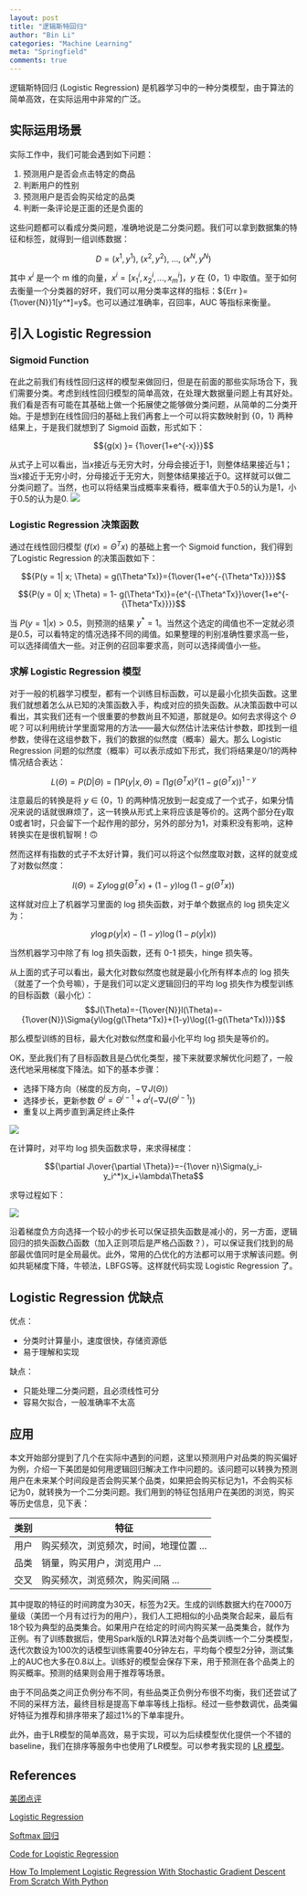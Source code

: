```yaml
---
layout: post
title: "逻辑斯特回归"
author: "Bin Li"
categories: "Machine Learning"
meta: "Springfield"
comments: true
---
```


逻辑斯特回归 (Logistic Regression) 是机器学习中的一种分类模型，由于算法的简单高效，在实际运用中非常的广泛。

## 实际运用场景
实际工作中，我们可能会遇到如下问题：
1. 预测用户是否会点击特定的商品
2. 判断用户的性别
3. 预测用户是否会购买给定的品类
4. 判断一条评论是正面的还是负面的

这些问题都可以看成分类问题，准确地说是二分类问题。我们可以拿到数据集的特征和标签，就得到一组训练数据：

$$D = (x^1, y^1),~(x^2, y^2),~...,~(x^N, y^N)$$

其中 $x^i$ 是一个 m 维的向量，$x^i = [x_1^i, x_2^i, ..., x_m^i]$，$y$ 在 $\{0，1\}$ 中取值。至于如何去衡量一个分类器的好坏，我们可以用分类率这样的指标：${Err }= {1\over{N}}1[y^*]=y$。也可以通过准确率，召回率，AUC 等指标来衡量。

## 引入 Logistic Regression
### Sigmoid Function
在此之前我们有线性回归这样的模型来做回归，但是在前面的那些实际场合下，我们需要分类。考虑到线性回归模型的简单高效，在处理大数据量问题上有其好处。我们看是否有可能在其基础上做一个拓展使之能够做分类问题，从简单的二分类开始。于是想到在线性回归的基础上我们再套上一个可以将实数映射到 $\{0，1\}$ 两种结果上，于是我们就想到了 Sigmoid 函数，形式如下：

$${g(x) }= {1\over{1+e^{-x}}}$$

从式子上可以看出，当$x$接近与无穷大时，分母会接近于$1$，则整体结果接近与$1$；当$x$接近于无穷小时，分母接近于无穷大，则整体结果接近于0。这样就可以做二分类问题了。当然，也可以将结果当成概率来看待，概率值大于0.5的认为是1，小于0.5的认为是0.
![](/media/15068430849483.jpg)


### Logistic Regression 决策函数
通过在线性回归模型 ($f(x) = \Theta^Tx$) 的基础上套一个 Sigmoid function，我们得到了Logistic Regression 的决策函数如下：

$${P(y = 1| x; \Theta) = g(\Theta^Tx)}={1\over{1+e^{-{\Theta^Tx}}}}$$

$${P(y = 0| x; \Theta) = 1- g(\Theta^Tx)}={e^{-{\Theta^Tx}}\over{1+e^{-{\Theta^Tx}}}}$$

当 $P(y=1 \vert x)>0.5$，则预测的结果 $y^*=1$。当然这个选定的阈值也不一定就必须是0.5，可以看特定的情况选择不同的阈值。如果整理的判别准确性要求高一些，可以选择阈值大一些。对正例的召回率要求高，则可以选择阈值小一些。

### 求解 Logistic Regression 模型
对于一般的机器学习模型，都有一个训练目标函数，可以是最小化损失函数。这里我们就想着怎么从已知的决策函数入手，构成对应的损失函数。从决策函数中可以看出，其实我们还有一个很重要的参数尚且不知道，那就是$\Theta$。如何去求得这个 $\Theta$ 呢？可以利用统计学里面常用的方法——最大似然估计法来估计参数，即找到一组参数，使得在这组参数下，我们的数据的似然度（概率）最大。那么 Logistic Regression 问题的似然度（概率）可以表示成如下形式，我们将结果是0/1的两种情况结合表达：

$$L(\Theta)=P(D|\Theta)=\prod{P(y|x,\Theta)}=\prod{g(\Theta^Tx)^y(1-g(\Theta^Tx))^{1-y}}$$

注意最后的转换是将 $y \in \{0，1\}$ 的两种情况放到一起变成了一个式子，如果分情况来说的话就很麻烦了，这一转换从形式上来将应该是等价的。这两个部分在y取0或者1时，只会留下一个起作用的部分，另外的部分为1，对乘积没有影响，这种转换实在是很机智啊！🙃

然而这样有指数的式子不太好计算，我们可以将这个似然度取对数，这样的就变成了对数似然度：

$$l(\Theta)=\Sigma{y\log{g(\Theta^Tx)}+(1-y)\log{(1-g(\Theta^Tx))}}$$

这样就对应上了机器学习里面的 log 损失函数，对于单个数据点的 log 损失定义为：

$$y\log p(y|x)-(1-y)\log{(1-p(y|x))}$$

当然机器学习中除了有 log 损失函数，还有 0-1 损失，hinge 损失等。

从上面的式子可以看出，最大化对数似然度也就是最小化所有样本点的 log 损失（就差了一个负号嘛），于是我们可以定义逻辑回归的平均 log 损失作为模型训练的目标函数（最小化）：
$$J(\Theta)=-{1\over{N}}l(\Theta)=-{1\over{N}}\Sigma{y\log{g(\Theta^Tx)}+(1-y)\log{(1-g(\Theta^Tx))}}$$

那么模型训练的目标，最大化对数似然度和最小化平均 log 损失是等价的。

OK，至此我们有了目标函数且是凸优化类型，接下来就要求解优化问题了，一般迭代地采用梯度下降法。如下的基本步骤：

* 选择下降方向（梯度的反方向，$-\nabla J(\Theta)$）
* 选择步长，更新参数 $\Theta^i = \Theta^{i-1}+\alpha^i(-\nabla J(\Theta^{i-1}))$
* 重复以上两步直到满足终止条件

![](/media/15068489255584.jpg)

在计算时，对平均 log 损失函数求导，来求得梯度：

$${\partial J\over{\partial \Theta}}=-{1\over n}\Sigma(y_i-y_i^*)x_i+\lambda\Theta$$

求导过程如下：

![](/media/1731507971179_.pic_hd.jpg)


沿着梯度负方向选择一个较小的步长可以保证损失函数是减小的，另一方面，逻辑回归的损失函数凸函数（加入正则项后是严格凸函数？），可以保证我们找到的局部最优值同时是全局最优。此外，常用的凸优化的方法都可以用于求解该问题。例如共轭梯度下降，牛顿法，LBFGS等。这样就代码实现 Logistic Regression 了。




## Logistic Regression 优缺点
优点：

* 分类时计算量小，速度很快，存储资源低
* 易于理解和实现

缺点：

* 只能处理二分类问题，且必须线性可分
* 容易欠拟合，一般准确率不太高

## 应用
本文开始部分提到了几个在实际中遇到的问题，这里以预测用户对品类的购买偏好为例，介绍一下美团是如何用逻辑回归解决工作中问题的。该问题可以转换为预测用户在未来某个时间段是否会购买某个品类，如果把会购买标记为1，不会购买标记为0，就转换为一个二分类问题。我们用到的特征包括用户在美团的浏览，购买等历史信息，见下表：

| 类别 | 特征 |
| --- | --- |
| 用户 | 购买频次，浏览频次，时间，地理位置 ... |
| 品类 | 销量，购买用户，浏览用户 ... |
| 交叉 | 购买频次，浏览频次，购买间隔 ... |


其中提取的特征的时间跨度为30天，标签为2天。生成的训练数据大约在7000万量级（美团一个月有过行为的用户），我们人工把相似的小品类聚合起来，最后有18个较为典型的品类集合。如果用户在给定的时间内购买某一品类集合，就作为正例。有了训练数据后，使用Spark版的LR算法对每个品类训练一个二分类模型，迭代次数设为100次的话模型训练需要40分钟左右，平均每个模型2分钟，测试集上的AUC也大多在0.8以上。训练好的模型会保存下来，用于预测在各个品类上的购买概率。预测的结果则会用于推荐等场景。

由于不同品类之间正负例分布不同，有些品类正负例分布很不均衡，我们还尝试了不同的采样方法，最终目标是提高下单率等线上指标。经过一些参数调优，品类偏好特征为推荐和排序带来了超过1%的下单率提升。

此外，由于LR模型的简单高效，易于实现，可以为后续模型优化提供一个不错的baseline，我们在排序等服务中也使用了LR模型。可以参考我实现的 [LR 模型](https://github.com/binlidaily/ml-analysis/blob/master/Logistic%20Regression/logistic_regression.py)。


## References

[美团点评](https://tech.meituan.com/intro_to_logistic_regression.html)

[Logistic Regression](http://ufldl.stanford.edu/tutorial/supervised/LogisticRegression/)

[Softmax 回归](http://deeplearning.stanford.edu/wiki/index.php/Softmax%E5%9B%9E%E5%BD%92)

[Code for Logistic Regression](https://github.com/perborgen/LogisticRegression.git)

[How To Implement Logistic Regression With Stochastic Gradient Descent From Scratch With Python](https://machinelearningmastery.com/implement-logistic-regression-stochastic-gradient-descent-scratch-python/)





